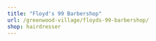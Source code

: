 ```yaml
---
title: "Floyd's 99 Barbershop"
url: /greenwood-village/floyds-99-barbershop/
shop: hairdresser
---
```

